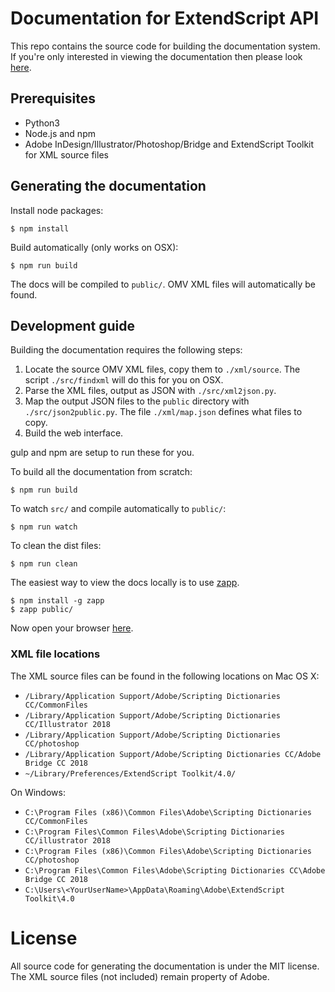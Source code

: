 # Documentation for ExtendScript API #

This repo contains the source code for building the documentation system. If you're only interested in viewing the documentation then please look [here](http://yearbook.github.com).

## Prerequisites ##

  - Python3
  - Node.js and npm
  - Adobe InDesign/Illustrator/Photoshop/Bridge and ExtendScript Toolkit for XML source files

## Generating the documentation ##

Install node packages:

    $ npm install

Build automatically (only works on OSX):

    $ npm run build

The docs will be compiled to `public/`. OMV XML files will automatically be found.

## Development guide ##

Building the documentation requires the following steps:

  1. Locate the source OMV XML files, copy them to `./xml/source`. The script `./src/findxml` will do this for you on OSX.
  2. Parse the XML files, output as JSON with `./src/xml2json.py`.
  3. Map the output JSON files to the `public` directory with `./src/json2public.py`. The file `./xml/map.json` defines what files to copy.
  4. Build the web interface.

gulp and npm are setup to run these for you.

To build all the documentation from scratch:

    $ npm run build
    
To watch `src/` and compile automatically to `public/`:

    $ npm run watch

To clean the dist files:

    $ npm run clean

The easiest way to view the docs locally is to use [zapp](https://www.github.com/wridgers/zapp).

    $ npm install -g zapp
    $ zapp public/

Now open your browser [here](http://localhost:8080).

### XML file locations ###

The XML source files can be found in the following locations on Mac OS X:

  - `/Library/Application Support/Adobe/Scripting Dictionaries CC/CommonFiles`
  - `/Library/Application Support/Adobe/Scripting Dictionaries CC/Illustrator 2018`
  - `/Library/Application Support/Adobe/Scripting Dictionaries CC/photoshop`
  - `/Library/Application Support/Adobe/Scripting Dictionaries CC/Adobe Bridge CC 2018`
  - `~/Library/Preferences/ExtendScript Toolkit/4.0/`
  
On Windows:

  - `C:\Program Files (x86)\Common Files\Adobe\Scripting Dictionaries CC/CommonFiles`
  - `C:\Program Files\Common Files\Adobe\Scripting Dictionaries CC/illustrator 2018`
  - `C:\Program Files (x86)\Common Files\Adobe\Scripting Dictionaries CC/photoshop`
  - `C:\Program Files\Common Files\Adobe\Scripting Dictionaries CC\Adobe Bridge CC 2018`
  - `C:\Users\<YourUserName>\AppData\Roaming\Adobe\ExtendScript Toolkit\4.0`

# License #

All source code for generating the documentation is under the MIT license. The XML source files (not included) remain property of Adobe.

